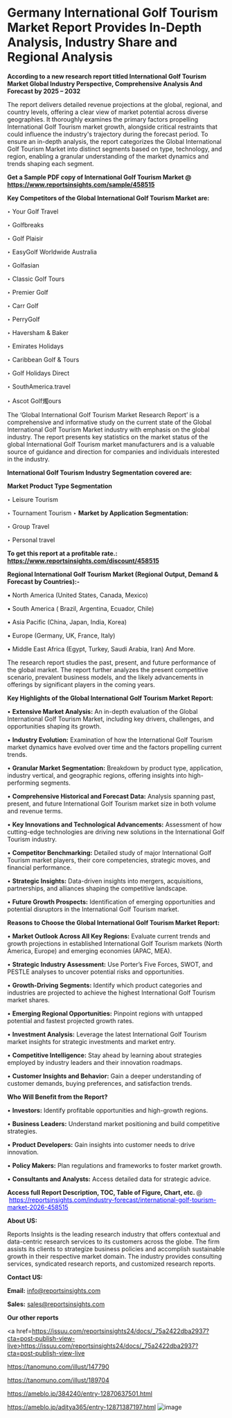# Germany International Golf Tourism Market Report Provides In-Depth Analysis, Industry Share and Regional Analysis

<strong>According to a new research report titled International Golf Tourism Market Global Industry Perspective, Comprehensive Analysis And Forecast by 2025 – 2032</strong>

The report delivers detailed revenue projections at the global, regional, and country levels, offering a clear view of market potential across diverse geographies. It thoroughly examines the primary factors propelling International Golf Tourism market growth, alongside critical restraints that could influence the industry's trajectory during the forecast period. To ensure an in-depth analysis, the report categorizes the Global International Golf Tourism Market into distinct segments based on type, technology, and region, enabling a granular understanding of the market dynamics and trends shaping each segment.

<strong>Get a Sample PDF copy of International Golf Tourism Market </strong><strong>@<a href=https://www.reportsinsights.com/sample/458515 style=color:#0000ff;> https://www.reportsinsights.com/sample/458515</a></strong></font>

<strong>Key Competitors of the Global International Golf Tourism Market are:</strong>

‣ Your Golf Travel

‣ Golfbreaks

‣ Golf Plaisir

‣ EasyGolf Worldwide Australia

‣ Golfasian

‣ Classic Golf Tours

‣ Premier Golf

‣ Carr Golf

‣ PerryGolf

‣ Haversham & Baker

‣ Emirates Holidays

‣ Caribbean Golf & Tours

‣ Golf Holidays Direct

‣ SouthAmerica.travel

‣ Ascot Golf燭ours

The ‘Global International Golf Tourism Market Research Report’ is a comprehensive and informative study on the current state of the Global International Golf Tourism Market industry with emphasis on the global industry. The report presents key statistics on the market status of the global International Golf Tourism market manufacturers and is a valuable source of guidance and direction for companies and individuals interested in the industry.

<strong>International Golf Tourism Industry Segmentation covered are:</strong>

<strong>Market Product Type Segmentation</strong>

‣ Leisure Tourism

‣ Tournament Tourism
‣ 
<strong>Market by Application Segmentation:</strong>

‣ Group Travel

‣ Personal travel

<strong>To get this report at a profitable rate.: <a href=https://www.reportsinsights.com/discount/458515 style=color:#0000ff;>https://www.reportsinsights.com/discount/458515</a></strong></font>

<strong>Regional International Golf Tourism Market (Regional Output, Demand &amp; Forecast by Countries):-</strong>

• North America (United States, Canada, Mexico)

• South America ( Brazil, Argentina, Ecuador, Chile)

• Asia Pacific (China, Japan, India, Korea)

• Europe (Germany, UK, France, Italy)

• Middle East Africa (Egypt, Turkey, Saudi Arabia, Iran) And More.

The research report studies the past, present, and future performance of the global market. The report further analyzes the present competitive scenario, prevalent business models, and the likely advancements in offerings by significant players in the coming years.

<strong>Key Highlights of the Global International Golf Tourism Market Report:</strong>

• <strong>Extensive Market Analysis:</strong> An in-depth evaluation of the Global International Golf Tourism Market, including key drivers, challenges, and opportunities shaping its growth.

• <strong>Industry Evolution:</strong> Examination of how the International Golf Tourism market dynamics have evolved over time and the factors propelling current trends.

• <strong>Granular Market Segmentation:</strong> Breakdown by product type, application, industry vertical, and geographic regions, offering insights into high-performing segments.

• <strong>Comprehensive Historical and Forecast Data:</strong> Analysis spanning past, present, and future International Golf Tourism market size in both volume and revenue terms.

• <strong>Key Innovations and Technological Advancements:</strong> Assessment of how cutting-edge technologies are driving new solutions in the International Golf Tourism industry.

• <strong>Competitor Benchmarking:</strong> Detailed study of major International Golf Tourism market players, their core competencies, strategic moves, and financial performance.

• <strong>Strategic Insights:</strong> Data-driven insights into mergers, acquisitions, partnerships, and alliances shaping the competitive landscape.

• <strong>Future Growth Prospects:</strong> Identification of emerging opportunities and potential disruptors in the International Golf Tourism market.

<strong>Reasons to Choose the Global International Golf Tourism Market Report:</strong>

• <strong>Market Outlook Across All Key Regions:</strong> Evaluate current trends and growth projections in established International Golf Tourism markets (North America, Europe) and emerging economies (APAC, MEA).

• <strong>Strategic Industry Assessment:</strong> Use Porter’s Five Forces, SWOT, and PESTLE analyses to uncover potential risks and opportunities.

• <strong>Growth-Driving Segments:</strong> Identify which product categories and industries are projected to achieve the highest International Golf Tourism market shares.

• <strong>Emerging Regional Opportunities:</strong> Pinpoint regions with untapped potential and fastest projected growth rates.

• <strong>Investment Analysis:</strong> Leverage the latest International Golf Tourism market insights for strategic investments and market entry.

• <strong>Competitive Intelligence:</strong> Stay ahead by learning about strategies employed by industry leaders and their innovation roadmaps.

• <strong>Customer Insights and Behavior:</strong> Gain a deeper understanding of customer demands, buying preferences, and satisfaction trends.

<strong>Who Will Benefit from the Report?</strong>

• <strong>Investors:</strong> Identify profitable opportunities and high-growth regions.

• <strong>Business Leaders:</strong> Understand market positioning and build competitive strategies.

• <strong>Product Developers:</strong> Gain insights into customer needs to drive innovation.

• <strong>Policy Makers:</strong> Plan regulations and frameworks to foster market growth.

• <strong>Consultants and Analysts:</strong> Access detailed data for strategic advice.
</ul>
<strong>Access full Report Description, TOC, Table of Figure, Chart, etc. </strong>@  <a href=https://reportsinsights.com/industry-forecast/international-golf-tourism-market-2026-458515 style=color:#0000ff;>https://reportsinsights.com/industry-forecast/international-golf-tourism-market-2026-458515</a></font>

<strong><strong>About US</strong>:</strong>

Reports Insights is the leading research industry that offers contextual and data-centric research services to its customers across the globe. The firm assists its clients to strategize business policies and accomplish sustainable growth in their respective market domain. The industry provides consulting services, syndicated research reports, and customized research reports.

<strong>Contact US:</strong>

<p class=""""><b>Email:</b> <a href=mailto:info@reportsinsights.com>info@reportsinsights.com</a></p>
<p class=""""><b>Sales:</b> <a href=mailto:sales@reportsinsights.com>sales@reportsinsights.com</a></p>

<strong>Our other reports</strong>

<a href=https://issuu.com/reportsinsights24/docs/_75a2422dba2937?cta=post-publish-view-live>https://issuu.com/reportsinsights24/docs/_75a2422dba2937?cta=post-publish-view-live</a>

<a href=https://tanomuno.com/illust/147790>https://tanomuno.com/illust/147790</a>

<a href=https://tanomuno.com/illust/189704>https://tanomuno.com/illust/189704</a>

<a href=https://ameblo.jp/384240/entry-12870637501.html>https://ameblo.jp/384240/entry-12870637501.html</a>

<a href=https://ameblo.jp/aditya365/entry-12871387197.html>https://ameblo.jp/aditya365/entry-12871387197.html</a>
![image](https://github.com/user-attachments/assets/431435fc-38e3-4ec2-820d-0ee1dc0152d6)

